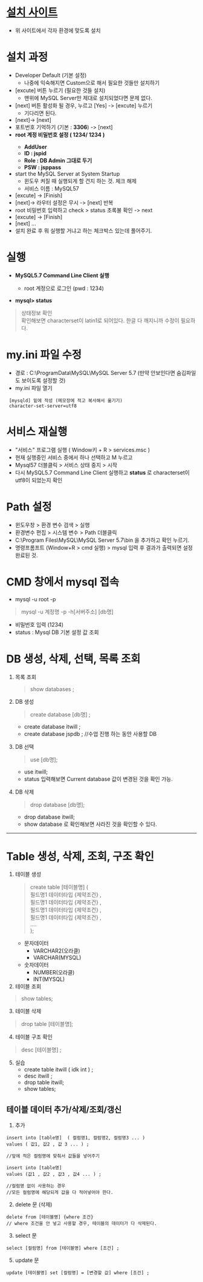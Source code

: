 # [설치 사이트](https://dev.mysql.com/downloads/file/?id=500616)
- 위 사이트에서 각자 환경에 맞도록 설치 

# 설치 과정
- Developer Default (기본 설정)
  - 나중에 익숙해지면 Custom으로 해서 필요한 것들만 설치하기
- [excute] 버튼 누르기 (필요한 것들 설치) 
  -  맨위에 MySQL Server만 제대로 설치되었다면 문제 없다. 
-  [next] 버튼 활성화 될 경우, 누르고 [Yes] -> [excute] 누르기
    - 기다리면 된다. 
-  [next]-> [next] 
-  포트번호 기억하기 (기본 : <b>3306</b>) -> [next]
-  <b>root 계정 비밀번호 설정 ( 1234/ 1234 ) 
    -  AddUser
    -  ID : jspid 
    -  Role : DB Admin 그대로 두기 
    -  PSW : jsppass
    </b>
 - start the MySQL Server at System Startup 
    -  윈도우 켜질 때 실행되게 할 건지 하는 것. 체크 해제
    -  서비스 이름 : MySQL57 
-  [excute] -> [Finish] 
-  [next]-> 라우터 설정은 무시 -> [next] 반복
-  root 비밀번호 입력하고 check > status 초록불 확인 -> next
-  [excute] -> [Finish] 
-  [next]  ... 
-  설치 완료 후 뭐 실행할 거냐고 하는 체크박스 있는데 풀어주기. 


# 실행
- <b>MySQL5.7 Command Line Client 실행 </b>
  -  root 계정으로 로그인 (pwd : 1234) 

- <b>mysql> status </b>
> 상태정보 확인  <br>
> 확인해보면  characterset이 latin1로 되어있다. 한글 다 깨지니까 수정이 필요하다. <br>

# my.ini 파일 수정
- 경로 :  C:\ProgramData\MySQL\MySQL Server 5.7 (만약 안보인다면 숨김파일도 보이도록 설정할 것)
- my.ini 파일 열기 
```
 [mysqld] 밑에 작성 (메모장에 적고 복사해서 옮기기)
 character-set-server=utf8
 ```
 
 # 서비스 재실행
 - "서비스" 프로그램 실행 ( Window키 + R > services.msc )
 - 현재 실행중인 서비스 중에서 하나 선택하고 M 누르고 
 - Mysql57 더블클릭 > 서비스 상태 중지 > 시작 
 - 다시 MySQL5.7 Command Line Client 실행하고 <b> status </b> 로  characterset이 utf8이 되었는지 확인

# Path 설정
- 윈도우창 > 환경 변수 검색 > 실행
- 환경변수 편집 > 시스템 변수 > Path 더블클릭 
- C:\Program Files\MySQL\MySQL Server 5.7\bin 을 추가하고 확인 누르기. 
- 명령프롬프트 (Window+R > cmd 실행)  > mysql 입력 후 결과가 출력되면 설정완료된 것. 


# CMD 창에서 mysql 접속
- mysql -u root -p 
> mysql -u 계정명 -p -h[서버주소] [db명]
- 비밀번호 입력 (1234) 
- status : Mysql DB 기본 설정 값 조회 


# DB 생성, 삭제, 선택, 목록 조회 
1) 목록 조회 
    > show databases ; 
2) DB 생성
    > create database [db명] ;
    - create database itwill ; 
    - create database jspdb ; //수업 진행 하는 동안 사용할 DB

3) DB 선택
    > use [db명];
    - use itwill; 
    - status 입력해보면 Current  database 값이 변경된 것을 확인 가능.
4) DB 삭제
    > drop database [db명]; 
    - drop database itwill; 
    - show database 로 확인해보면 사라진 것을 확인할 수 있다. 

----

# Table 생성, 삭제, 조회, 구조 확인 

1) 테이블 생성
   > create table [테이블명] (  <br>
   >      필드명1 데이터타입 {제약조건} , <br>
   >      필드명1 데이터타입 {제약조건} , <br>
   >      필드명1 데이터타입 {제약조건} , <br>
   >      필드명1 데이터타입 {제약조건} , <br> 
   >  ....<br>
   >  ); 
   - 문자데이터
        - VARCHAR2(오라클)
        - VARCHAR(MYSQL)
    - 숫자데이터
        - NUMBER(오라클)
        - INT(MYSQL)
2) 테이블 조회
  > show tables; 

3) 테이블 삭제
  > drop table [테이블명]; 

4) 테이블 구조 확인 
  > desc [테이블명] ; 

5) 실습
    - create table itwill ( idk int ) ; 
    - desc itwill ;
    - drop table itwill; 
    - show tables; 

## 테이블 데이터 추가/삭제/조회/갱신

1) 추가
```
insert into [table명]  ( 컬럼명1, 컬럼명2, 컬럼명3 ... ) 
values ( 값1, 값2 , 값 3 ... ) ; 

//앞에 적은 컬럼명에 맞춰서 값들을 넣어주기
```
```
insert into [table명] 
values (값1 , 값2 , 값3 , 값4 ... ) ; 

//컬럼명 없이 사용하는 경우
//모든 컬럼명에 해당되게 값을 다 적어넣어야 한다. 
```

2) delete 문 (삭제)
```
delete from [테이블명] {where 조건} 
// where 조건을 안 넣고 사용할 경우, 테이블의 데이터가 다 삭제된다. 
```

3) select 문
```
select [컬럼명] from [테이블명] where [조건] ;
```
5) update 문
```
update [테이블명] set [컬럼명] = [변경할 값] where [조건] ; 
```
